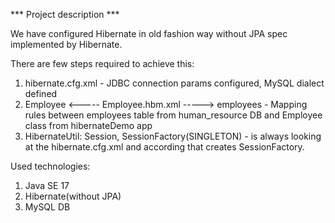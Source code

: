 *** Project description ***

We have configured Hibernate in old fashion way without JPA spec implemented by Hibernate.

There are few steps required to achieve this:
  1. hibernate.cfg.xml - JDBC connection params configured, MySQL dialect defined
  2. Employee <----- Employee.hbm.xml -----> employees -   Mapping rules between employees table from human_resource DB and Employee class from hibernateDemo app
  3. HibernateUtil: Session, SessionFactory(SINGLETON) - is always looking at the hibernate.cfg.xml and according that creates SessionFactory.

Used technologies:
1. Java SE 17
2. Hibernate(without JPA)
3. MySQL DB
